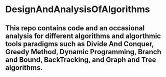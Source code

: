 # DesignAndAnalysisOfAlgorithms 

## This repo contains code and an occasional analysis for different algorithms and algorthmic tools paradigms such as Divide And Conquer, Greedy Method, Dynamic Programming, Branch and Bound, BackTracking, and Graph and Tree algorithms.
